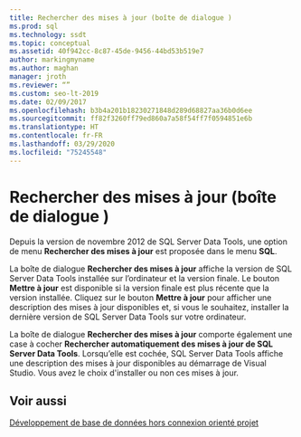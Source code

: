 ```yaml
---
title: Rechercher des mises à jour (boîte de dialogue )
ms.prod: sql
ms.technology: ssdt
ms.topic: conceptual
ms.assetid: 40f942cc-8c87-45de-9456-44bd53b519e7
author: markingmyname
ms.author: maghan
manager: jroth
ms.reviewer: “”
ms.custom: seo-lt-2019
ms.date: 02/09/2017
ms.openlocfilehash: b3b4a201b18230271848d289d68827aa36b0d6ee
ms.sourcegitcommit: ff82f3260ff79ed860a7a58f54ff7f0594851e6b
ms.translationtype: HT
ms.contentlocale: fr-FR
ms.lasthandoff: 03/29/2020
ms.locfileid: "75245548"
---
```

# <a name="check-for-updates-dialog-box"></a>Rechercher des mises à jour (boîte de dialogue )

Depuis la version de novembre 2012 de SQL Server Data Tools, une option de menu **Rechercher des mises à jour** est proposée dans le menu **SQL**.  
  
La boîte de dialogue **Rechercher des mises à jour** affiche la version de SQL Server Data Tools installée sur l’ordinateur et la version finale. Le bouton **Mettre à jour** est disponible si la version finale est plus récente que la version installée. Cliquez sur le bouton **Mettre à jour** pour afficher une description des mises à jour disponibles et, si vous le souhaitez, installer la dernière version de SQL Server Data Tools sur votre ordinateur.  
  
La boîte de dialogue **Rechercher des mises à jour** comporte également une case à cocher **Rechercher automatiquement des mises à jour de SQL Server Data Tools**. Lorsqu’elle est cochée, SQL Server Data Tools affiche une description des mises à jour disponibles au démarrage de Visual Studio. Vous avez le choix d'installer ou non ces mises à jour.  
  
## <a name="see-also"></a>Voir aussi  
[Développement de base de données hors connexion orienté projet](../ssdt/project-oriented-offline-database-development.md)  
  
